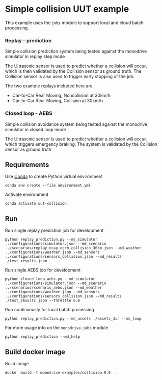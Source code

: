 # Simple collision UUT example

This example uses the `jobs` module to support local and cloud batch processing.

### Replay - prediction
Simple collision prediction system being tested against the monodrive simulator
in replay step mode

The Ultrasonic sensor is used to predict whether a collision will occur,
which is then validated by the Collision sensor as ground truth.
The Collision sensor is also used to trigger early stopping
of the job.

The two example replays included here are
- Car-to-Car Rear Moving, Noncollision at 30km/h
- Car-to-Car Rear Moving, Collision at 30km/h

### Closed loop - AEBS
Simple collision avoidance system being tested against the monodrive simulator
in closed loop mode

The Ultrasonic sensor is used to predict whether a collision will occur,
which triggers emergency braking.
The system is validated by the Collision sensor as ground truth.


## Requirements
Use [Conda](https://docs.conda.io/projects/conda/en/latest/)
to create Python virtual environment
```
conda env create --file environment.yml
```

Activate environment
```
conda activate uut-collision
```

## Run
Run single replay prediction job for development
```
python replay_prediction.py --md_simulator ../configurations/simulator.json --md_scenario ../scenarios/replay_ncap_ccrm_collision_30km.json --md_weather ../configurations/weather.json --md_sensors ../configurations/sensors_collision.json --md_results ./test_results.json
```
Run single AEBS job for development
```
python closed_loop_aebs.py --md_simulator ../configurations/simulator.json --md_scenario ../scenarios/scenario_aebs.json --md_weather ../configurations/weather.json --md_sensors ../configurations/sensors_collision.json --md_results ./test_results.json --throttle 0.6
```

Run continuously for local batch processing
```
python replay_prediction.py --md_assets ./assets_dir --md_loop
```

For more usage info on the `monodrive.jobs` module
```
python replay_prediction --md_help
```

## Build docker image
Build image
```
docker build -t monodrive-examples/collision:0.0  .
```
